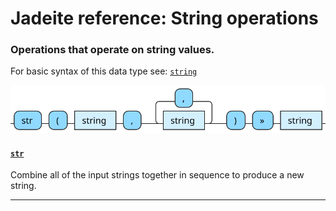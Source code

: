 <!---
  This markdown file was generated. Do not edit.
  -->

# Jadeite reference: String operations

### <a name="string-op"></a>Operations that operate on string values.

For basic syntax of this data type see: [`string`](jadeite-basic-syntax-reference.md#string)

!["string-op"](./halite-bnf-diagrams/string-op-j.svg)

#### [`str`](jadeite-full-reference.md#str)

Combine all of the input strings together in sequence to produce a new string.

---
